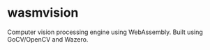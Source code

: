 # wasmvision
Computer vision processing engine using WebAssembly. Built using GoCV/OpenCV and Wazero.
